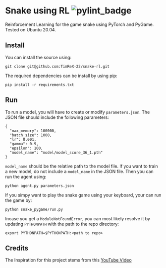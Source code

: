 # Snake using RL ![pylint_badge](https://github.com/TimReX-22/snake-rl/actions/workflows/pylint.yml/badge.svg)
Reinforcement Learning for the game snake using PyTorch and PyGame. Tested on Ubuntu 20.04.

## Install

You can install the source using:
```
git clone git@github.com:TimReX-22/snake-rl.git
```
The required dependencies can be install by using pip:
```
pip install -r requirements.txt
```

## Run

To run a model, you will have to create or modify `parameters.json`. The JSON file should include the following parameters:
```
{
  "max_memory": 100000,
  "batch_size": 1000,
  "lr": 0.001,
  "gamma": 0.9,
  "epsilon": 100,
  "model_name": "model/model_score_36_1.pth"
}
```
`model_name` should be the relative path to the model file. If you want to train a new model, do not include a `model_name` in the JSON file. Then you can run the agent using:
```
python agent.py parameters.json
```

If you simpy want to play the snake game using your keyboard, your can run the game by:
```
python snake_pygame/run.py
```

Incase you get a `ModuleNotFoundError`, you can most likely resolve it by updating `PYTHONPATH` with the path to the repo directory:
```
export PYTHONPATH=$PYTHONPATH:<path to repo>
```

## Credits
The Inspiration for this project stems from this [YouTube Video](https://www.youtube.com/watch?v=L8ypSXwyBds)
